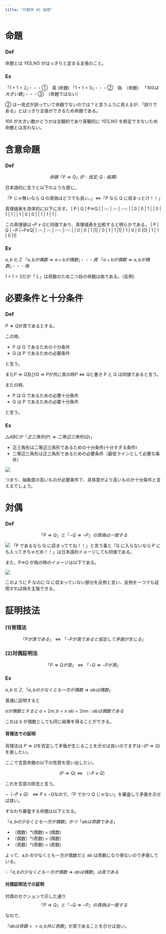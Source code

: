 ```yaml
---
title: "代数学 #1 論理"
---
```


# 命題

### Def

命題とは YES,NO がはっきりと定まる主張のこと。

### Ex

$「1+1=2」 ・・・①$　真 (命題)
$「1+1=3」 ・・・②$　偽　（命題）
$「100は大きい数」 ・・・③$　（命題ではない）

② は一見式が誤っていて命題でないのでは？と言うふうに見えるが、「誤りである」とはっきり主張ができるため命題である。

100 が大きい数かどうかは主観的であり客観的に YES,NO を断定できないため命題とは言わない。

# 含意命題

### Def

$$命題「P⇒Q」 (P:仮定, Q:結果)$$

日本語的に言うと以下のような感じ。

「P じゃ無いなら Q の真偽はどうでも良い。」⇔「P なら Q に収まっとけ！！」

真理値表を具体的に以下に示す。
| P | Q | P=>Q |
| :-: | :-: | :--: |
| 0 | 0 | 1 |
| 0 | 1 | 1 |
| 1 | 0 | 0 |
| 1 | 1 | 1 |

この真理値は$¬P∨Q$と同値であり、真理値表を比較すると明らかである。
| P | Q | ¬P |¬P∨Q|
| :-: | :-: | :--: |:--: |
| 0 | 0 | 1 |1|
| 0 | 1 | 1 |1|
| 1 | 0 | 0 |0|
| 1 | 1 | 0 |1|

### Ex

$a,b∈Z$
$「a,bが偶数⇒a+bが偶数」・・・真$
$「a+bが偶数⇒a,bが偶数」・・・偽$

$1+1=2$だが「１」は奇数のため二つ目の命題は偽である。（反例）

# 必要条件と十分条件

### Def

$P⇒Q$が真であるとする。

この時、

- P は Q であるための十分条件
- Q は P であるための必要条件

と言う。

また$P⇒Q$及び$Q⇒P$が共に真の時$P⇔Q$と書き P と Q は同値であると言う。

またの時、

- P は Q であるための必要十分条件
- Q は P であるための必要十分条件

と言う。

### Ex

$△ABC が「正三角形(P) ⇒ 二等辺三角形(Q)」$

- 正三角形は二等辺三角形であるための十分条件(十分すぎる条件)
- 二等辺三角形は正三角形であるための必要条件（最低ラインとして必要な条件）

![](/images/math/logic/sankaku.jpg)

つまり、抽象度の高いものが必要条件で、具体度がより高いものが十分条件と言えるでしょう。

# 対偶

### Def

$$「P⇒Q」と「¬Q⇒¬P」の真偽は一致する$$

![](/images/math/logic/hairi.jpg)
「P であるなら Q に収まっててね！！」と言う事と「Q に入らないなら P にも入ってきちゃだめ！！」は日本語的イメージしても同値である。

また、P⇒Q が偽の時のイメージは以下である。

![](/images/math/logic/hanrei.jpg)

このように P なのに Q に収まっていない部分を反例と言い、反例を一つでも証明すれば偽を主張できる。

# 証明技法

### (1)背理法

$$「Pが真である」⇔「¬Pが真であると仮定して矛盾が生じる」$$

### (2)対偶証明法

$$「P⇒Qが真」⇔「¬Q⇒¬Pが真」$$

### Ex

$a,b∈Z, 「a,bの少なくとも一方が偶数⇒abは偶数」$

普通に証明すると

$aが偶数とすると$
$a=2m, b=n$
$ab=2mn$
$∴abは偶数である$

これは b が偶数としても同じ結果を得ることができる。

#### 背理法での証明

背理法は $P⇒Q$を否定して矛盾が生じることを示せば良いのでまずは$¬(P⇒Q)$を表したい。

ここで含意命題の以下の性質を思い出したい。

$$
(P⇒Q)⇔（¬P∨Q）
$$

これを含意の除去と言う。

$¬（¬P∨Q）⇔P∧¬Q$なので、「P でかつ Q じゃない」を審査して矛盾を示せば良い。

すなわち審査する命題は以下となる。

$「a,bの少なくとも一方が偶数」かつ「abは奇数である」$

- （偶数）\*(偶数) = (偶数)
- （偶数）\*(奇数) = (偶数)
- （奇数）\*(奇数) = (奇数)

よって、a,b の少なくとも一方が偶数だと ab は奇数になり得ないので矛盾している。

$∴　「a,bの少なくとも一方が偶数⇒abは偶数」は真である$

#### 対偶証明法での証明

対偶のセクションで示した通り
$$「P⇒Q」と「¬Q⇒¬P」の真偽は一致する$$

なので、

$「abは奇数=>a,b共に奇数」$が真であることを示せば良い。
